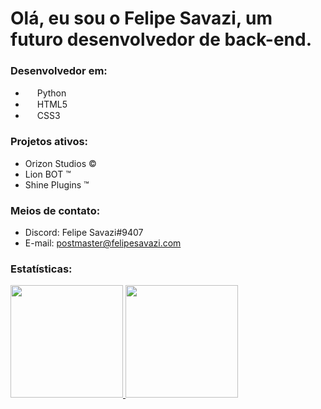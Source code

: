 # Olá, eu sou o Felipe Savazi, um futuro desenvolvedor de back-end.

### Desenvolvedor em: 

- <img src="https://cdn.discordapp.com/attachments/884562553773117461/888905411888046110/5848152fcef1014c0b5e4967.png" width="15"> Python
- <img src="https://cdn.discordapp.com/attachments/884562553773117461/888908971769999400/html5-logo-8.png" width="15"> HTML5
- <img src="https://cdn.discordapp.com/attachments/884562553773117461/888909786266103888/141-1415372_css3-icon-png.png" width="15"> CSS3

### Projetos ativos: 

- Orizon Studios ©
- Lion BOT ™
- Shine Plugins &#8482;

### Meios de contato:

- Discord: Felipe Savazi#9407
- E-mail: postmaster@felipesavazi.com

### Estatísticas:

<div>
  <a href="https://github.com/FelipeSavazii">
  <img height="180em" src="https://github-readme-stats.vercel.app/api?username=FelipeSavazii&show_icons=true&theme=tokyonight&include_all_commits=true&count_private=true"/> <img height="180em" src="https://github-readme-stats.vercel.app/api/top-langs/?username=FelipeSavazii&layout=compact&langs_count=7&theme=tokyonight"/>
  </a>
</div>

